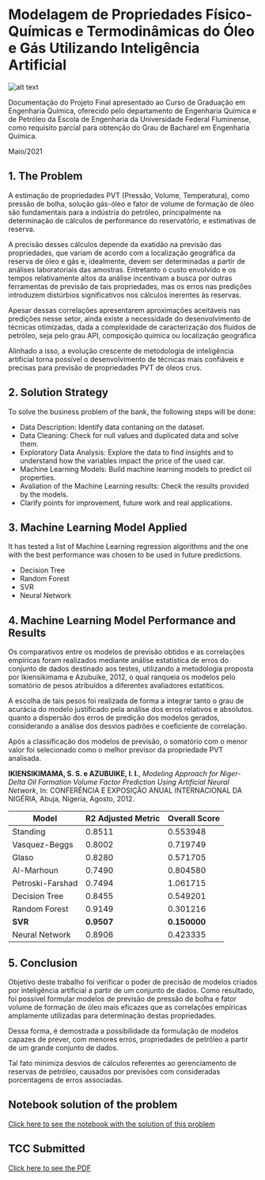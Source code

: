 
# Modelagem de Propriedades Físico-Químicas e Termodinâmicas do Óleo e Gás Utilizando Inteligência Artificial



![alt text](https://images.pexels.com/photos/87236/pexels-photo-87236.jpeg?auto=compress&cs=tinysrgb&dpr=2&h=650&w=940)

Documentação do Projeto Final apresentado ao Curso de Graduação em Engenharia Química, oferecido pelo departamento de Engenharia Química e de Petróleo da Escola de Engenharia da Universidade Federal Fluminense, como requisito parcial para obtenção do Grau de Bacharel em Engenharia Química.

Maio/2021

## 1. The Problem

A estimação de propriedades PVT (Pressão, Volume, Temperatura), como pressão de bolha, solução gás-óleo e fator de volume de formação de óleo são fundamentais para a indústria do petróleo, principalmente na determinação de cálculos de performance do reservatório, e estimativas de reserva. 

A precisão desses cálculos depende da exatidão na previsão das propriedades, que variam de acordo com a localização geográfica da reserva de óleo e gás e, idealmente, devem ser determinadas a partir de análises laboratoriais das amostras. Entretanto o custo envolvido e os tempos relativamente altos da análise incentivam a busca por outras ferramentas de previsão de tais propriedades, mas os erros nas predições introduzem distúrbios significativos nos cálculos inerentes às reservas.

Apesar dessas correlações apresentarem aproximações aceitáveis nas predições nesse setor, ainda existe a necessidade do desenvolvimento de técnicas otimizadas, dada a complexidade de caracterização dos fluidos de petróleo, seja pelo grau API, composição química ou localização geográfica

Alinhado a isso, a evolução crescente de metodologia de inteligência artificial torna possível o desenvolvimento de técnicas mais confiáveis e precisas para previsão de propriedades PVT de óleos crus.

## 2. Solution Strategy

To solve the business problem of the bank, the following steps will be done:
- Data Description: Identify data contaning on the dataset.
- Data Cleaning: Check for null values and duplicated data and solve them.
- Exploratory Data Analysis: Explore the data to find insights and to understand how the variables impact the price of the used car.
- Machine Learning Models: Build machine learning models to predict oil properties.
- Avaliation of the Machine Learning results: Check the results provided by the models.
- Clarify points for improvement, future work and real applications.


## 3. Machine Learning Model Applied

It has tested a list of Machine Learning regression algorithms and the one with the best performance was chosen to be used in future predictions.

- Decision Tree
- Random Forest
- SVR
- Neural Network


## 4. Machine Learning Model Performance and Results


Os comparativos entre os modelos de previsão obtidos e as correlações empíricas foram realizados mediante análise estatística de erros do conjunto de dados destinado aos testes, utilizando a metodologia proposta por Ikiensikimama e Azubuike, 2012, o qual ranqueia os modelos pelo somatório de pesos atribuídos a diferentes avaliadores estatíticos.

A escolha de tais pesos foi realizada de forma a integrar tanto o grau de acurácia do modelo justificado pela análise dos erros relativos e absolutos. quanto a dispersão dos erros de predição dos modelos gerados, considerando a análise dos desvios padrões e coeficiente de correlação.

Após a classificação dos modelos de previsão, o somatório com o menor valor foi selecionado como o melhor previsor da propriedade PVT analisada.


**IKIENSIKIMAMA, S. S. e AZUBUIKE, I. I.**, *Modeling Approach for Niger-Delta Oil Formation Volume Factor Prediction Using Artificial Neural Network*, In: CONFERÊNCIA E EXPOSIÇÃO ANUAL INTERNACIONAL DA NIGÉRIA, Abuja, Nigeria, Agosto, 2012.


| Model | R2 Adjusted Metric | Overall Score |
| ------- | ------- | ------- |
| Standing | 0.8511 | 0.553948 |
| Vasquez-Beggs |  0.8002 | 0.719749 |
| Glaso |  0.8280 |  0.571705 |
| Al-Marhoun |  0.7490 |  0.804580 |
| Petroski-Farshad |  0.7494 | 1.061715 |
| Decision Tree |  0.8455 | 0.549201 |
| Random Forest |  0.9149 | 0.301216 |
| **SVR** | **0.9507** | **0.150000** |
| Neural Network | 0.8906 | 0.423335 |


## 5. Conclusion

Objetivo deste trabalho foi verificar o poder de precisão de modelos criados por inteligência artificial a partir de um conjunto de dados. Como resultado, foi possível formular modelos de previsão de pressão de bolha e fator volume de formação de óleo mais eficazes que as correlações empíricas amplamente utilizadas para determinação destas propriedades.

Dessa forma, é demostrada a possibilidade da formulação de modelos capazes de prever, com menores erros, propriedades de petróleo a partir de um grande conjunto de dados. 

Tal fato minimiza desvios de cálculos referentes ao gerenciamento de reservas de petróleo, causados por previsões com consideradas porcentagens de erros associadas.

## Notebook solution of the problem

[Click here to see the notebook with the solution of this problem](https://github.com/DboechatM/Documentacao-TCC/blob/main/TCC_DOC.ipynb)


## TCC Submitted
[Click here to see the PDF](https://app.uff.br/riuff/handle/1/22026)
